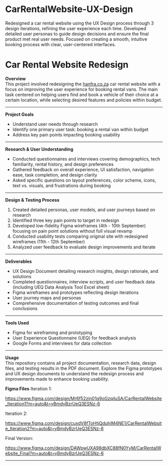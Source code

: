 # CarRentalWebsite-UX-Design
Redesigned a car rental website using the UX Design process through 3 design iterations, refining the user experience each time. Developed detailed user personas to guide design decisions and ensure the final product met real user needs. Focused on creating a smooth, intuitive booking process with clear, user-centered interfaces.

# Car Rental Website Redesign

**Overview**  
This project involved redesigning the [hanfra.co.za](https://hanfra.co.za/) car rental website with a focus on improving the user experience for booking rental vans. The main task centered on helping users find and book a vehicle of their choice at a certain location, while selecting desired features and policies within budget.

---

**Project Goals**  
- Understand user needs through research  
- Identify one primary user task: booking a rental van within budget  
- Address key pain points impacting booking usability  

---

**Research & User Understanding**  
- Conducted questionnaires and interviews covering demographics, tech familiarity, rental history, and design preferences  
- Gathered feedback on overall experience, UI satisfaction, navigation ease, task completion, and design clarity  
- Asked specific questions on layout preferences, color scheme, icons, text vs. visuals, and frustrations during booking  

---

**Design & Testing Process**  
1. Created detailed personas, user models, and user journeys based on research  
2. Identified three key pain points to target in redesign  
3. Developed low-fidelity Figma wireframes (4th - 10th September) focusing on pain point solutions without full visual revamp  
4. Conducted usability tests comparing original site with redesigned wireframes (11th - 12th September)  
5. Analyzed user feedback to evaluate design improvements and iterate  

---

**Deliverables**  
- UX Design Document detailing research insights, design rationale, and solutions  
- Completed questionnaires, interview scripts, and user feedback data (including UEQ Data Analysis Tool Excel sheet)  
- Figma wireframes and prototypes reflecting design iterations  
- User journey maps and personas  
- Comprehensive documentation of testing outcomes and final conclusions  

---

**Tools Used**  
- Figma for wireframing and prototyping  
- User Experience Questionnaire (UEQ) for feedback analysis  
- Google Forms and interviews for data collection  

---

**Usage**  
This repository contains all project documentation, research data, design files, and testing results in the PDF document. Explore the Figma prototypes and UX design documents to understand the redesign process and improvements made to enhance booking usability.

**Figma Files**
Iteration 1:

https://www.figma.com/design/Mr6f52zin01q9oGzqiluSA/CarRentalWebsite_Iteration1?m=auto&t=yBmdyBzrUeQ3ESNz-6

Iteration 2:

https://www.figma.com/design/cuxdV8fToHtjQduhiM4NE1/CarRentalWebsite_Iteration2?m=auto&t=yBmdyBzrUeQ3ESNz-6

Final Version:

https://www.figma.com/design/DAWpwUXA98dbXC88fN0YyM/CarRentalWebsite_Final?m=auto&t=yBmdyBzrUeQ3ESNz-6


---

